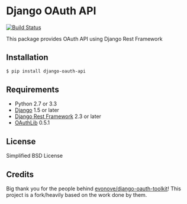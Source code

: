 Django OAuth API
================

[![Build Status](https://travis-ci.org/eofs/django-oauth-api.png?branch=master)](https://travis-ci.org/eofs/django-oauth-api)

This package provides OAuth API using Django Rest Framework

## Installation
```bash
$ pip install django-oauth-api
```

## Requirements
- Python 2.7 or 3.3
- [Django](https://www.djangoproject.com/) 1.5 or later
- [Django Rest Framework](http://django-rest-framework.org/) 2.3 or later
- [OAuthLib](https://github.com/idan/oauthlib) 0.5.1

## License
Simplified BSD License

## Credits
Big thank you for the people behind [evonove/django-oauth-toolkit](https://github.com/evonove/django-oauth-toolkit)! This project is a fork/heavily based on the work done by them.
